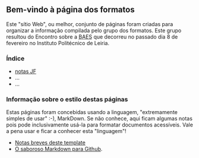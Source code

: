 ## Bem-vindo à página dos formatos

Este "sítio Web", ou melhor, conjunto de páginas foram criadas para organizar a informação compilada pelo grupo dos formatos. Este grupo  resultou do Encontro sobre a <abbr title="Biblioteca Aberta do Ensino Superior">BAES</abbr> que decorreu no passado dia 8 de fevereiro no Instituto Politécnico de Leiria.

### Índice
- [notas JF](jorge.md)
- ...
- ...

### Informação sobre o estilo destas páginas

Estas páginas foram concebidas usando a linguagem, "extremamente simples de usar" :-), MarkDown. Se não conhece, aqui ficam algumas notas pois pode inclusivamente usá-la para formatar documentos acessíveis. Vale a pena usar e ficar a conhecer esta "linguagem"!

- [Notas breves deste template](little-manual.md)
- [O saboroso Markdown para Github](https://guides.github.com/features/mastering-markdown/).
